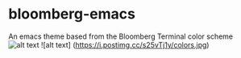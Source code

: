 # bloomberg-emacs
An emacs theme based from the Bloomberg Terminal color scheme
![alt text](https://assets.bbhub.io/company/sites/34/2021/10/CVD-7-a.jpg)
![alt text] (https://i.postimg.cc/s25vTj1y/colors.jpg)
